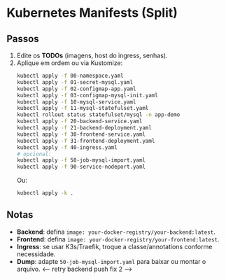 # Kubernetes Manifests (Split)

## Passos
1. Edite os **TODOs** (imagens, host do ingress, senhas).
2. Aplique em ordem ou via Kustomize:
   ```bash
   kubectl apply -f 00-namespace.yaml
   kubectl apply -f 01-secret-mysql.yaml
   kubectl apply -f 02-configmap-app.yaml
   kubectl apply -f 03-configmap-mysql-init.yaml
   kubectl apply -f 10-mysql-service.yaml
   kubectl apply -f 11-mysql-statefulset.yaml
   kubectl rollout status statefulset/mysql -n app-demo
   kubectl apply -f 20-backend-service.yaml
   kubectl apply -f 21-backend-deployment.yaml
   kubectl apply -f 30-frontend-service.yaml
   kubectl apply -f 31-frontend-deployment.yaml
   kubectl apply -f 40-ingress.yaml
   # opcional:
   kubectl apply -f 50-job-mysql-import.yaml
   kubectl apply -f 90-service-nodeport.yaml
   ```
   Ou:
   ```bash
   kubectl apply -k .
   ```

## Notas
- **Backend**: defina `image: your-docker-registry/your-backend:latest`.
- **Frontend**: defina `image: your-docker-registry/your-frontend:latest`.
- **Ingress**: se usar K3s/Traefik, troque a classe/annotations conforme necessidade.
- **Dump**: adapte `50-job-mysql-import.yaml` para baixar ou montar o arquivo.
<-- retry backend push fix 2 -->
